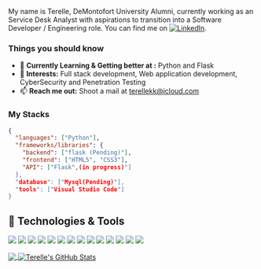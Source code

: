 My name is Terelle, DeMontofort University Alumni, currently working as an Service Desk Analyst with aspirations to transition into a Software Developer / Engineering role. You can find me on [![LinkedIn][3.2]][3].

### Things you should know

- 🔭 <b>Currently Learning & Getting better at :</b> Python and Flask
- 🤔 <b>Interests:</b> Full stack development, Web application development, CyberSecurity and Penetration Testing
- 📫 <b>Reach me out:</b> Shoot a mail at <a href="terellekk@icloud.com" target="_blank">terellekk@icloud.com</a>

### My Stacks

```json
{
  "languages": ["Python"],
  "frameworks/libraries": {
    "backend": ["flask (Pending)"],
    "frontend": ["HTML5", "CSS3"],
    "API": ["Flask",(in progress)"]
  },
  "database": ["Mysql(Pending)"],
  "tools": ["Visual Studio Code"]
}
```
## 🔧 Technologies & Tools

![](https://img.shields.io/badge/OS-Linux-informational?style=flat&logo=linux&logoColor=white&color=2bbc8a)
![](https://img.shields.io/badge/Editor-IntelliJ_IDEA-informational?style=flat&logo=intellij-idea&logoColor=white&color=2bbc8a)
![](https://img.shields.io/badge/Code-Python-informational?style=flat&logo=python&logoColor=white&color=2bbc8a)
![](https://img.shields.io/badge/Code-C-informational?style=flat&logo=C&logoColor=white&color=2bbc8a)
![](https://img.shields.io/badge/Code-JavaScript-informational?style=flat&logo=javascript&logoColor=white&color=2bbc8a)
![](https://img.shields.io/badge/Code-React-informational?style=flat&logo=react&logoColor=white&color=2bbc8a)
![](https://img.shields.io/badge/Code-Django-informational?style=flat&logo=django&logoColor=white&color=2bbc8a)
![](https://img.shields.io/badge/Code-HTML5-informational?style=flat&logo=html5&logoColor=white&color=2bbc8a)
![](https://img.shields.io/badge/Code-Css-informational?style=flat&logo=css3&logoColor=white&color=2bbc8a)
![](https://img.shields.io/badge/Shell-Bash-informational?style=flat&logo=gnu-bash&logoColor=white&color=2bbc8a)
![](https://img.shields.io/badge/Tools-PostgreSQL-informational?style=flat&logo=postgresql&logoColor=white&color=2bbc8a)
![](https://img.shields.io/badge/Tools-Mysql-informational?style=flat&logo=mysql&logoColor=white&color=2bbc8a)
![](https://img.shields.io/badge/Tools-Docker-informational?style=flat&logo=docker&logoColor=white&color=2bbc8a)
![](https://img.shields.io/badge/Cloud-Digital_Ocean-informational?style=flat&logo=digitalocean&logoColor=white&color=2bbc8a)

<a href="https://github.com/terellekk">
  <img align="center" src="https://github-readme-stats.vercel.app/api/top-langs/?username=terellekk&hide=dockerfile,css&title_color=ffffff&text_color=c9cacc&icon_color=2bbc8a&bg_color=1d1f21" />
</a>

<a href="https://github.com/terellekk">
  <img align="center" src="https://github-readme-stats.vercel.app/api?username=terellekk&show_icons=true&line_height=27&count_private=true&title_color=ffffff&text_color=c9cacc&icon_color=2bbc8a&bg_color=1d1f21" alt="Terelle's GitHub Stats" />
</a>


<!-- links to social media icons -->

<!-- icons with padding -->

[1.1]: http://i.imgur.com/tXSoThF.png "twitter icon with padding"
[2.1]: http://i.imgur.com/0o48UoR.png "github icon with padding"

<!-- icons without padding -->

[2.2]: https://i.imgur.com/9I6NRUm.png "github icon without padding"
[3.2]: https://i.imgur.com/dgXzJ9j.png "LinkedIn icon without padding"

<!-- links to your social media accounts -->

[2]: https://github.com/terellekk
[3]: https://www.linkedin.com/in//terelle-dokyi
